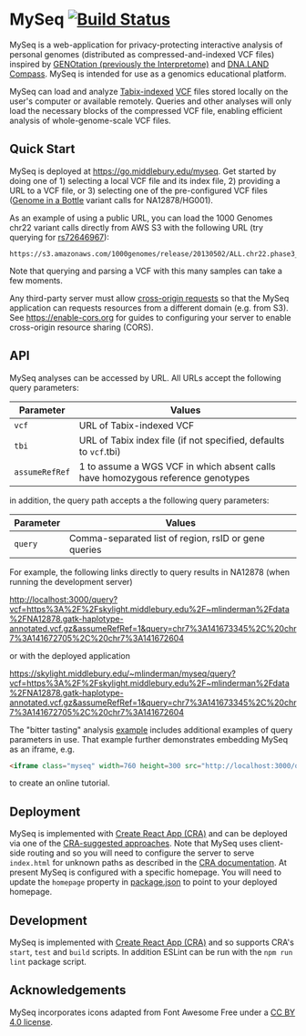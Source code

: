 # MySeq [![Build Status](https://travis-ci.org/mlinderm/myseq.svg?branch=master)](https://travis-ci.org/mlinderm/myseq)

MySeq is a web-application for privacy-protecting interactive analysis of personal genomes (distributed as compressed-and-indexed VCF files) inspired by [GENOtation (previously the Interpretome)](http://genotation.stanford.edu) and [DNA.LAND Compass](http://compass.dna.land). MySeq is intended for use as a genomics educational platform.

MySeq can load and analyze [Tabix-indexed](http://www.htslib.org/doc/tabix.html) [VCF](https://samtools.github.io/hts-specs/) files stored locally on the user's computer or available remotely. Queries and other analyses will only load the necessary blocks of the compressed VCF file, enabling efficient analysis of whole-genome-scale VCF files.

## Quick Start

MySeq is deployed at <https://go.middlebury.edu/myseq>. Get started by doing one of 1) selecting a local VCF file and its index file, 2) providing a URL to a VCF file, or 3) selecting one of the pre-configured VCF files ([Genome in a Bottle](https://jimb.stanford.edu/giab) variant calls for NA12878/HG001).

As an example of using a public URL, you can load the 1000 Genomes chr22 variant calls directly from AWS S3 with the following URL (try querying for [rs72646967](https://www.ncbi.nlm.nih.gov/snp/rs72646967)):
```
https://s3.amazonaws.com/1000genomes/release/20130502/ALL.chr22.phase3_shapeit2_mvncall_integrated_v5a.20130502.genotypes.vcf.gz
```
Note that querying and parsing a VCF with this many samples can take a few moments.

Any third-party server must allow [cross-origin requests](https://developer.mozilla.org/en-US/docs/Web/HTTP/CORS) so that the MySeq application can requests resources from a different domain (e.g. from S3). See <https://enable-cors.org> for guides to configuring your server to enable cross-origin resource sharing (CORS).

## API

MySeq analyses can be accessed by URL. All URLs accept the following query parameters:

| Parameter | Values |
| --------- | ------ |
| `vcf`     | URL of Tabix-indexed VCF |
| `tbi`     | URL of Tabix index file (if not specified, defaults to `vcf`.tbi) |
| `assumeRefRef` | 1 to assume a WGS VCF in which absent calls have homozygous reference genotypes |

in addition, the query path accepts a the following query parameters:

| Parameter | Values |
| --------- | ------ |
| `query`   | Comma-separated list of region, rsID or gene queries |

For example, the following links directly to query results in NA12878 (when running the development server)

<http://localhost:3000/query?vcf=https%3A%2F%2Fskylight.middlebury.edu%2F~mlinderman%2Fdata%2FNA12878.gatk-haplotype-annotated.vcf.gz&assumeRefRef=1&query=chr7%3A141673345%2C%20chr7%3A141672705%2C%20chr7%3A141672604>

or with the deployed application

<https://skylight.middlebury.edu/~mlinderman/myseq/query?vcf=https%3A%2F%2Fskylight.middlebury.edu%2F~mlinderman%2Fdata%2FNA12878.gatk-haplotype-annotated.vcf.gz&assumeRefRef=1&query=chr7%3A141673345%2C%20chr7%3A141672705%2C%20chr7%3A141672604>

The "bitter tasting" analysis [example](examples/bitter-tasting.html) includes additional examples of query parameters in use. That example further demonstrates embedding MySeq as an iframe, e.g.

```html
<iframe class="myseq" width=760 height=300 src="http://localhost:3000/query?vcf=https%3A%2F%2Fskylight.middlebury.edu%2F~mlinderman%2Fdata%2FNA12878.gatk-haplotype-annotated.vcf.gz&assumeRefRef=1&query=chr7%3A141673345%2C%20chr7%3A141672705%2C%20chr7%3A141672604"></iframe>
```

to create an online tutorial.

## Deployment

MySeq is implemented with [Create React App (CRA)](https://facebook.github.io/create-react-app/) and can be deployed via one of the [CRA-suggested approaches](https://facebook.github.io/create-react-app/docs/deployment). Note that MySeq uses client-side routing and so you will need to configure the server to serve `index.html` for unknown paths as described in the [CRA documentation](https://facebook.github.io/create-react-app/docs/deployment#serving-apps-with-client-side-routing). At present MySeq is configured with a specific homepage. You will need to update the `homepage` property in [package.json](package.json) to point to your deployed homepage.

## Development

MySeq is implemented with [Create React App (CRA)](https://facebook.github.io/create-react-app/) and so supports CRA's `start`, `test` and `build` scripts. In addition ESLint can be run with the `npm run lint` package script.

## Acknowledgements

MySeq incorporates icons adapted from Font Awesome Free under a [CC BY 4.0 license](https://fontawesome.com/license/free).
